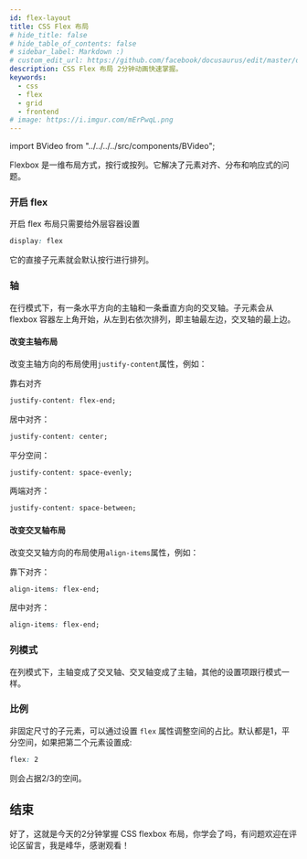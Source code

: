 ```yaml
---
id: flex-layout
title: CSS Flex 布局
# hide_title: false
# hide_table_of_contents: false
# sidebar_label: Markdown :)
# custom_edit_url: https://github.com/facebook/docusaurus/edit/master/docs/api-doc-markdown.md
description: CSS Flex 布局 2分钟动画快速掌握。
keywords:
  - css
  - flex
  - grid
  - frontend
# image: https://i.imgur.com/mErPwqL.png
---
```


import BVideo from "../../../../src/components/BVideo";

<BVideo src="//player.bilibili.com/player.html?aid=99087136&bvid=BV1P7411m7Nu&cid=169577939&page=1" bsrc="https://www.bilibili.com/video/BV1P7411m7Nu/"/>

Flexbox 是一维布局方式，按行或按列。它解决了元素对齐、分布和响应式的问题。

### 开启 flex

开启 flex 布局只需要给外层容器设置

```css
display: flex
```

它的直接子元素就会默认按行进行排列。

### 轴

在行模式下，有一条水平方向的主轴和一条垂直方向的交叉轴。子元素会从flexbox 容器左上角开始，从左到右依次排列，即主轴最左边，交叉轴的最上边。

#### 改变主轴布局

改变主轴方向的布局使用`justify-content`属性，例如：

靠右对齐

```css
justify-content: flex-end;
```

居中对齐：

```css
justify-content: center;
```

平分空间：

```css
justify-content: space-evenly;
```

两端对齐：

```css
justify-content: space-between;
```

#### 改变交叉轴布局

改变交叉轴方向的布局使用`align-items`属性，例如：

靠下对齐：

```css
align-items: flex-end;
```

居中对齐：

```css
align-items: flex-end;
```

### 列模式

在列模式下，主轴变成了交叉轴、交叉轴变成了主轴，其他的设置项跟行模式一样。

### 比例

非固定尺寸的子元素，可以通过设置 `flex` 属性调整空间的占比。默认都是1，平分空间，如果把第二个元素设置成:

```css
flex: 2
```

则会占据2/3的空间。

## 结束

好了，这就是今天的2分钟掌握 CSS flexbox 布局，你学会了吗，有问题欢迎在评论区留言，我是峰华，感谢观看！
